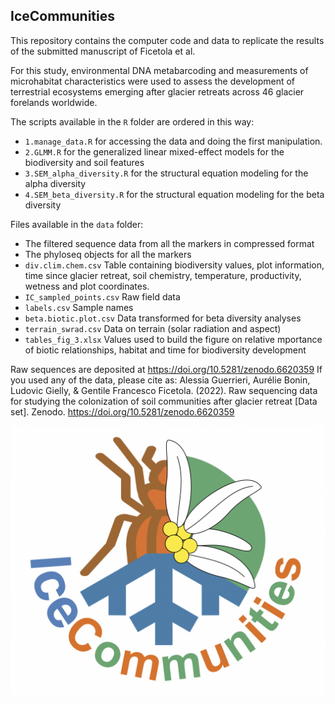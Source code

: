 ## IceCommunities

This repository contains the computer code and data to replicate the results of the submitted manuscript of Ficetola et al.

For this study, environmental DNA metabarcoding and measurements of microhabitat characteristics were used to assess the development of terrestrial ecosystems emerging after glacier retreats across 46 glacier forelands worldwide.

The scripts available in the `R` folder are ordered in this way:
- `1.manage_data.R` for accessing the data and doing the first manipulation.
- `2.GLMM.R` for the generalized linear mixed-effect models for the biodiversity and soil features
- `3.SEM_alpha_diversity.R` for the structural equation modeling for the alpha diversity
- `4.SEM_beta_diversity.R` for the structural equation modeling for the beta diversity

Files available in the `data` folder:
- The filtered sequence data from all the markers in compressed format
- The phyloseq objects for all the markers
- `div.clim.chem.csv` Table containing biodiversity values, plot information, time since glacier retreat, soil chemistry, temperature, productivity, wetness and plot coordinates. 
- `IC_sampled_points.csv` Raw field data
- `labels.csv` Sample names
- `beta.biotic.plot.csv` Data transformed for beta diversity analyses
- `terrain_swrad.csv` Data on terrain (solar radiation and aspect)
- `tables_fig_3.xlsx` Values used to build the figure on relative mportance of biotic relationships, habitat and time for biodiversity development

Raw sequences are deposited at https://doi.org/10.5281/zenodo.6620359
If you used any of the data, please cite as: Alessia Guerrieri, Aurélie Bonin, Ludovic Gielly, & Gentile Francesco Ficetola. (2022). Raw sequencing data for studying the colonization of soil communities after glacier retreat [Data set]. Zenodo. https://doi.org/10.5281/zenodo.6620359

![](img/IceCom.png)